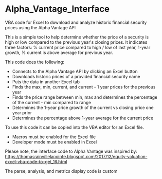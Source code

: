 # Alpha_Vantage_Interface
VBA code for Excel to download and analyze historic financial security prices using the Alpha Vantage API

This is a simple tool to help determine whether the price of a security is high or low compared to the previous year's closing prices.
It indicates three factors: % current price compared to high / low of last year, 1-year growth, % current is above average for previous year.

This code does the following:
- Connects to the Alpha Vantage API by clicking an Excel button
- Downloads historic prices of a provided financial security name
- Puts the data in another Excel tab
- Finds the max, min, current, and current - 1 year prices for the previous year
- Finds the price range between min, max and determines the percentage of the current - min compared to range
- Determines the 1-year price growth of the current vs closing price one year prior
- Determines the percentage above 1-year average for the current price

To use this code it can be copied into the VBA editor for an Excel file.
- Macros must be enabled for the Excel file
- Developer mode must be enabled in Excel

Please note, the interface code to Alpha Vantage was inspired by: https://thomasrainvillelapointe.blogspot.com/2017/12/equity-valuation-excel-vba-code-to-get_16.html

The parse, analysis, and metrics display code is custom
